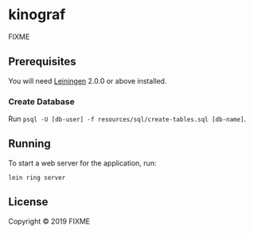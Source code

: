 # kinograf

FIXME

## Prerequisites

You will need [Leiningen][] 2.0.0 or above installed.

[leiningen]: https://github.com/technomancy/leiningen

### Create Database

Run `psql -U [db-user] -f resources/sql/create-tables.sql [db-name]`.

## Running

To start a web server for the application, run:

    lein ring server

## License

Copyright © 2019 FIXME
